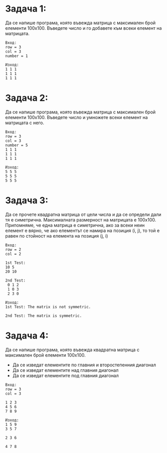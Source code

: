 
Задача 1:
=
Да се напише програма, която въвежда матрица с максимален брой елементи 100х100.
Въведете число и го добавете към всеки елемент на матрицата.
```
Вход: 
row = 3
col = 3
number = 1

Изход: 
1 1 1 
1 1 1
1 1 1
```

Задача 2:
=
Да се напише програма, която въвежда матрица с максимален брой елементи 100х100.
Въведете число и умножете всеки елемент на матрицата с него.
```
Вход: 
row = 3
col = 3
number = 5
1 1 1 
1 1 1
1 1 1

Изход: 
5 5 5 
5 5 5
5 5 5
```

Задача 3:
=
Да се прочете квадратна матрица от цели числа и да се определи дали тя е симетрична.
Максималната размерност на матрицата е 100х100. Припомняме, че една матрица е
симетрична, ако за всеки неин елемент е вярно, че ако елементът се намира на позиция (i, j), то
той е равен по стойност на елемента на позиция (j, i)
```
Вход: 
row = 2
col = 2

1st Test:
10 5
20 10

2nd Test:
 0 1 2
 1 0 3 
 2 3 0
 
Изход: 
1st Test: The matrix is not symmetric.

2nd Test: The matrix is symmetric.
```

Задача 4:
=
Да се напише програма, която въвежда квадратна матрица с максимален брой елементи
100х100.
- Да се изведат елементите по главния и второстепенния диагонал
- Да се изведат елементите над главния диагонал
- Да се изведат елементите под главния диагонал
```
Вход: 
row = 3
col = 3

1 2 3 
4 5 6
7 8 9

Изход: 
1 5 9
3 5 7

2 3 6

4 7 8
```

